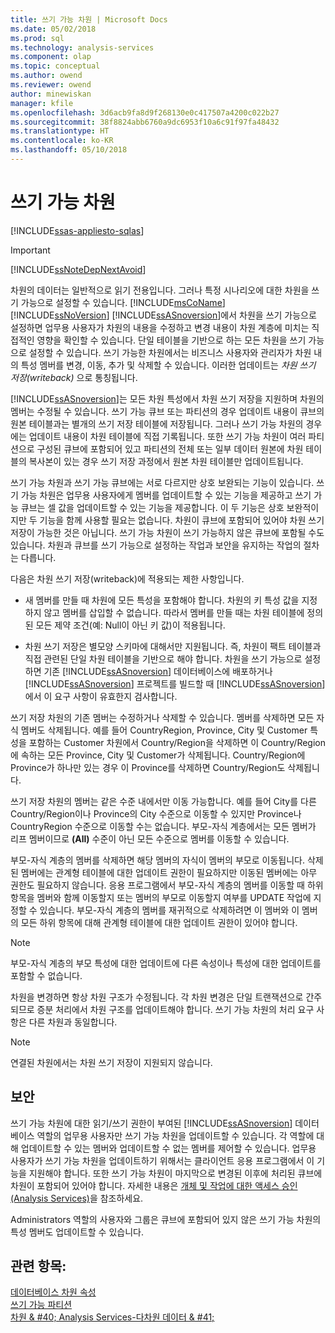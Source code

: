 ```yaml
---
title: 쓰기 가능 차원 | Microsoft Docs
ms.date: 05/02/2018
ms.prod: sql
ms.technology: analysis-services
ms.component: olap
ms.topic: conceptual
ms.author: owend
ms.reviewer: owend
author: minewiskan
manager: kfile
ms.openlocfilehash: 3d6acb9fa8d9f268130e0c417507a4200c022b27
ms.sourcegitcommit: 38f8824abb6760a9dc6953f10a6c91f97fa48432
ms.translationtype: HT
ms.contentlocale: ko-KR
ms.lasthandoff: 05/10/2018
---
```

# <a name="write-enabled-dimensions"></a>쓰기 가능 차원
[!INCLUDE[ssas-appliesto-sqlas](../../includes/ssas-appliesto-sqlas.md)]
    
> [!IMPORTANT]  
>  [!INCLUDE[ssNoteDepNextAvoid](../../includes/ssnotedepnextavoid-md.md)]  
  
 차원의 데이터는 일반적으로 읽기 전용입니다. 그러나 특정 시나리오에 대한 차원을 쓰기 가능으로 설정할 수 있습니다. [!INCLUDE[msCoName](../../includes/msconame-md.md)] [!INCLUDE[ssNoVersion](../../includes/ssnoversion-md.md)] [!INCLUDE[ssASnoversion](../../includes/ssasnoversion-md.md)]에서 차원을 쓰기 가능으로 설정하면 업무용 사용자가 차원의 내용을 수정하고 변경 내용이 차원 계층에 미치는 직접적인 영향을 확인할 수 있습니다. 단일 테이블을 기반으로 하는 모든 차원을 쓰기 가능으로 설정할 수 있습니다. 쓰기 가능한 차원에서는 비즈니스 사용자와 관리자가 차원 내의 특성 멤버를 변경, 이동, 추가 및 삭제할 수 있습니다. 이러한 업데이트는 *차원 쓰기 저장(writeback)* 으로 통칭됩니다.  
  
 [!INCLUDE[ssASnoversion](../../includes/ssasnoversion-md.md)]는 모든 차원 특성에서 차원 쓰기 저장을 지원하며 차원의 멤버는 수정될 수 있습니다. 쓰기 가능 큐브 또는 파티션의 경우 업데이트 내용이 큐브의 원본 테이블과는 별개의 쓰기 저장 테이블에 저장됩니다. 그러나 쓰기 가능 차원의 경우에는 업데이트 내용이 차원 테이블에 직접 기록됩니다. 또한 쓰기 가능 차원이 여러 파티션으로 구성된 큐브에 포함되어 있고 파티션의 전체 또는 일부 데이터 원본에 차원 테이블의 복사본이 있는 경우 쓰기 저장 과정에서 원본 차원 테이블만 업데이트됩니다.  
  
 쓰기 가능 차원과 쓰기 가능 큐브에는 서로 다르지만 상호 보완되는 기능이 있습니다. 쓰기 가능 차원은 업무용 사용자에게 멤버를 업데이트할 수 있는 기능을 제공하고 쓰기 가능 큐브는 셀 값을 업데이트할 수 있는 기능을 제공합니다. 이 두 기능은 상호 보완적이지만 두 기능을 함께 사용할 필요는 없습니다. 차원이 큐브에 포함되어 있어야 차원 쓰기 저장이 가능한 것은 아닙니다. 쓰기 가능 차원이 쓰기 가능하지 않은 큐브에 포함될 수도 있습니다. 차원과 큐브를 쓰기 가능으로 설정하는 작업과 보안을 유지하는 작업의 절차는 다릅니다.  
  
 다음은 차원 쓰기 저장(writeback)에 적용되는 제한 사항입니다.  
  
-   새 멤버를 만들 때 차원에 모든 특성을 포함해야 합니다. 차원의 키 특성 값을 지정하지 않고 멤버를 삽입할 수 없습니다. 따라서 멤버를 만들 때는 차원 테이블에 정의된 모든 제약 조건(예: Null이 아닌 키 값)이 적용됩니다.  
  
-   차원 쓰기 저장은 별모양 스키마에 대해서만 지원됩니다. 즉, 차원이 팩트 테이블과 직접 관련된 단일 차원 테이블을 기반으로 해야 합니다. 차원을 쓰기 가능으로 설정하면 기존 [!INCLUDE[ssASnoversion](../../includes/ssasnoversion-md.md)] 데이터베이스에 배포하거나 [!INCLUDE[ssASnoversion](../../includes/ssasnoversion-md.md)] 프로젝트를 빌드할 때 [!INCLUDE[ssASnoversion](../../includes/ssasnoversion-md.md)] 에서 이 요구 사항이 유효한지 검사합니다.  
  
 쓰기 저장 차원의 기존 멤버는 수정하거나 삭제할 수 있습니다. 멤버를 삭제하면 모든 자식 멤버도 삭제됩니다. 예를 들어 CountryRegion, Province, City 및 Customer 특성을 포함하는 Customer 차원에서 Country/Region을 삭제하면 이 Country/Region에 속하는 모든 Province, City 및 Customer가 삭제됩니다. Country/Region에 Province가 하나만 있는 경우 이 Province를 삭제하면 Country/Region도 삭제됩니다.  
  
 쓰기 저장 차원의 멤버는 같은 수준 내에서만 이동 가능합니다. 예를 들어 City를 다른 Country/Region이나 Province의 City 수준으로 이동할 수 있지만 Province나 CountryRegion 수준으로 이동할 수는 없습니다. 부모-자식 계층에서는 모든 멤버가 리프 멤버이므로 **(All)** 수준이 아닌 모든 수준으로 멤버를 이동할 수 있습니다.  
  
 부모-자식 계층의 멤버를 삭제하면 해당 멤버의 자식이 멤버의 부모로 이동됩니다. 삭제된 멤버에는 관계형 테이블에 대한 업데이트 권한이 필요하지만 이동된 멤버에는 아무 권한도 필요하지 않습니다. 응용 프로그램에서 부모-자식 계층의 멤버를 이동할 때 하위 항목을 멤버와 함께 이동할지 또는 멤버의 부모로 이동할지 여부를 UPDATE 작업에 지정할 수 있습니다. 부모-자식 계층의 멤버를 재귀적으로 삭제하려면 이 멤버와 이 멤버의 모든 하위 항목에 대해 관계형 테이블에 대한 업데이트 권한이 있어야 합니다.  
  
> [!NOTE]  
>  부모-자식 계층의 부모 특성에 대한 업데이트에 다른 속성이나 특성에 대한 업데이트를 포함할 수 없습니다.  
  
 차원을 변경하면 항상 차원 구조가 수정됩니다. 각 차원 변경은 단일 트랜잭션으로 간주되므로 증분 처리에서 차원 구조를 업데이트해야 합니다. 쓰기 가능 차원의 처리 요구 사항은 다른 차원과 동일합니다.  
  
> [!NOTE]  
>  연결된 차원에서는 차원 쓰기 저장이 지원되지 않습니다.  
  
## <a name="security"></a>보안  
 쓰기 가능 차원에 대한 읽기/쓰기 권한이 부여된 [!INCLUDE[ssASnoversion](../../includes/ssasnoversion-md.md)] 데이터베이스 역할의 업무용 사용자만 쓰기 가능 차원을 업데이트할 수 있습니다. 각 역할에 대해 업데이트할 수 있는 멤버와 업데이트할 수 없는 멤버를 제어할 수 있습니다. 업무용 사용자가 쓰기 가능 차원을 업데이트하기 위해서는 클라이언트 응용 프로그램에서 이 기능을 지원해야 합니다. 또한 쓰기 가능 차원이 마지막으로 변경된 이후에 처리된 큐브에 차원이 포함되어 있어야 합니다. 자세한 내용은 [개체 및 작업에 대한 액세스 승인&#40;Analysis Services&#41;](../../analysis-services/multidimensional-models/authorizing-access-to-objects-and-operations-analysis-services.md)을 참조하세요.  
  
 Administrators 역할의 사용자와 그룹은 큐브에 포함되어 있지 않은 쓰기 가능 차원의 특성 멤버도 업데이트할 수 있습니다.  
  
## <a name="see-also"></a>관련 항목:  
 [데이터베이스 차원 속성](../../analysis-services/multidimensional-models-olap-logical-dimension-objects/database-dimension-properties.md)   
 [쓰기 가능 파티션](../../analysis-services/multidimensional-models-olap-logical-cube-objects/partitions-write-enabled-partitions.md)   
 [차원 & #40; Analysis Services-다차원 데이터 & #41;](../../analysis-services/multidimensional-models-olap-logical-dimension-objects/dimensions-analysis-services-multidimensional-data.md)  
  
  
